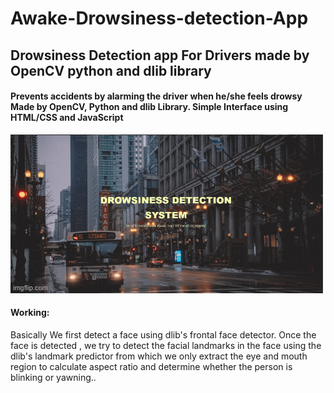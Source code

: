 # Awake-Drowsiness-detection-App
<h2>Drowsiness Detection app For Drivers
made by OpenCV python and dlib library</h2>

<h4>Prevents accidents by alarming the driver when he/she feels drowsy Made by OpenCV, Python and dlib Library. Simple Interface using HTML/CSS and JavaScript</h4>

![](https://github.com/rudeUltra/Personal-portfolio/blob/main/assets/img/drowsiness.gif)



<h4>Working:</h4>

Basically We first detect a face using dlib's frontal face detector. Once the face is detected , we try to detect the facial landmarks in the face using the dlib's landmark predictor from which we only extract the eye and mouth region to calculate aspect ratio and determine whether the person is blinking or yawning..

